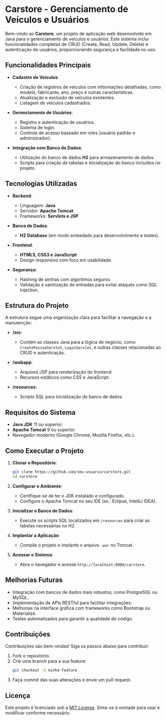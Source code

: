 # Carstore - Gerenciamento de Veículos e Usuários

Bem-vindo ao **Carstore**, um projeto de aplicação web desenvolvido em Java para o gerenciamento de veículos e usuários. Este sistema inclui funcionalidades completas de CRUD (Create, Read, Update, Delete) e autenticação de usuários, proporcionando segurança e facilidade no uso.

## Funcionalidades Principais

- **Cadastro de Veículos**:
  - Criação de registros de veículos com informações detalhadas, como modelo, fabricante, ano, preço e outras características.
  - Atualização e exclusão de veículos existentes.
  - Listagem de veículos cadastrados.

- **Gerenciamento de Usuários**:
  - Registro e autenticação de usuários.
  - Sistema de login.
  - Controle de acesso baseado em roles (usuário padrão e administrador).

- **Integração com Banco de Dados**:
  - Utilização do banco de dados **H2** para armazenamento de dados.
  - Scripts para criação de tabelas e inicialização do banco incluídos no projeto.

## Tecnologias Utilizadas

- **Backend**:
  - Linguagem: **Java**
  - Servidor: **Apache Tomcat**
  - Frameworks: **Servlets e JSP**

- **Banco de Dados**:
  - **H2 Database** (em modo embedado para desenvolvimento e testes).

- **Frontend**:
  - **HTML5, CSS3 e JavaScript**
  - Design responsivo com foco em usabilidade.

- **Segurança**:
  - Hashing de senhas com algoritmos seguros.
  - Validação e sanitização de entradas para evitar ataques como SQL Injection.

## Estrutura do Projeto

A estrutura segue uma organização clara para facilitar a navegação e a manutenção:

- **/src**:
  - Contém as classes Java para a lógica de negócio, como `CreatePessoaServlet`, `LoginServlet`, e outras classes relacionadas ao CRUD e autenticação.

- **/webapp**:
  - Arquivos JSP para renderização do frontend.
  - Recursos estáticos como CSS e JavaScript.

- **/resources**:
  - Scripts SQL para inicialização do banco de dados.

## Requisitos do Sistema

- **Java JDK** 11 ou superior.
- **Apache Tomcat** 9 ou superior.
- Navegador moderno (Google Chrome, Mozilla Firefox, etc.).

## Como Executar o Projeto

1. **Clonar o Repositório**:
   ```bash
   git clone https://github.com/seu-usuario/carstore.git
   cd carstore
   ```

2. **Configurar o Ambiente**:
   - Certifique-se de ter o JDK instalado e configurado.
   - Configure o Apache Tomcat no seu IDE (ex.: Eclipse, IntelliJ IDEA).

3. **Inicializar o Banco de Dados**:
   - Execute os scripts SQL localizados em `/resources` para criar as tabelas necessárias no H2.

4. **Implantar a Aplicação**:
   - Compile o projeto e implante o arquivo `.war` no Tomcat.

5. **Acessar o Sistema**:
   - Abra o navegador e acesse `http://localhost:8080/carstore`.

## Melhorias Futuras

- Integração com bancos de dados mais robustos, como PostgreSQL ou MySQL.
- Implementação de APIs RESTful para facilitar integrações.
- Melhorias na interface gráfica com frameworks como Bootstrap ou Materialize.
- Testes automatizados para garantir a qualidade do código.

## Contribuições

Contribuições são bem-vindas! Siga os passos abaixo para contribuir:

1. Fork o repositório.
2. Crie uma branch para a sua feature:
   ```bash
   git checkout -b minha-feature
   ```
3. Faça commit das suas alterações e envie um pull request.

## Licença

Este projeto é licenciado sob a [MIT License](LICENSE). Sinta-se à vontade para usar e modificar conforme necessário.

